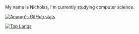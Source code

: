 My name is Nicholas, I'm currently studying computer science. 

[![Anurag's GitHub stats](https://github-readme-stats.vercel.app/api?username=nicholaspmccarty&show_icons=true&theme=radical)](https://github.com/anuraghazra/github-readme-stats)

[![Top Langs](https://github-readme-stats.vercel.app/api/top-langs/?username=nicholaspmccarty&layout=compact&theme=radical)](https://github.com/anuraghazra/github-readme-stats)
<!---
nicholaspmccarty/nicholaspmccarty is a ✨ special ✨ repository because its `README.md` (this file) appears on your GitHub profile.
You can click the Preview link to take a look at your changes.
--->
